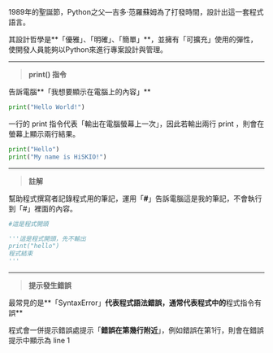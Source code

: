 1989年的聖誕節，Python之父—吉多·范羅蘇姆為了打發時間，設計出這一套程式語言。

其設計哲學是**「優雅」、「明確」、「簡單」**，並擁有「可擴充」使用的彈性，使開發人員能夠以Python來進行專案設計與管理。

-----

>  **print() 指令**

告訴電腦**「我想要顯示在電腦上的內容」**

```python
print("Hello World!")
```

一行的 print 指令代表「輸出在電腦螢幕上一次」，因此若輸出兩行 print ，則會在螢幕上顯示兩行結果。

```python
print("Hello")
print("My name is HiSKIO!")
```

-----

> **註解**

幫助程式撰寫者記錄程式用的筆記，運用「**#**」告訴電腦這是我的筆記，不會執行到「#」裡面的內容。

```python
#這是程式開頭
```

```python
'''這是程式開頭，先不輸出
print("hello")
程式結束
'''
```

-----

> **提示發生錯誤**

最常見的是**「SyntaxError」**代表程式語法錯誤，通常代表程式中的**程式指令有誤**

程式會一併提示錯誤處提示「**錯誤在第幾行附近**」，例如錯誤在第1行，則會在錯誤提示中顯示為 line 1